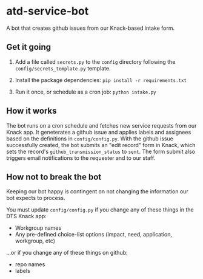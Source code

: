 # atd-service-bot
A bot that creates github issues from our Knack-based intake form.

## Get it going

1. Add a file called `secrets.py` to the `config` directory following the `config/secrets_template.py` template.

2. Install the package dependencies: `pip install -r requirements.txt`

3. Run it once, or schedule as a cron job: `python intake.py`

## How it works

The bot runs on a cron schedule and fetches new service requests from our Knack app. It geneterates a github issue and applies labels and assignees based on the definitions in `config/config.py`. With the github issue successfully created, the bot submits an "edit record" form in Knack, which sets the record's `github_transmission_status` to `sent`. The form submit also triggers email notifications to the requester and to our staff.

## How not to break the bot

Keeping our bot happy is contingent on not changing the information our bot expects to process.

You must update `config/config.py` if you change any of these things in the DTS Knack app:
- Workgroup names
- Any pre-defined choice-list options (impact, need, application, workgroup, etc)

...or if you change any of these things on github:
- repo names
- labels